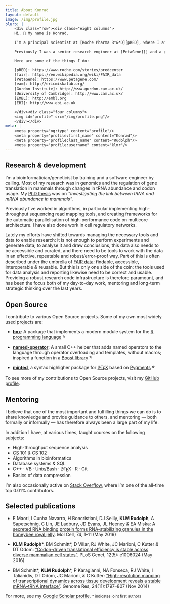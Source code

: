 ```yaml
---
title: About Konrad
layout: default
image: /img/profile.jpg
blurb: |
    <div class="row"><div class="eight columns">
    Hi. 👋 My name is Konrad.

    I’m a principal scientist at [Roche Pharma R*&*D][pRED], where I am contributing to the [FAIRification of research data][fair].

    Previously I was a senior research engineer at [PetaGene][] and a postdoctoral researcher in [Eric Miska’s group][eam] ([Gurdon Institute][]). I have a PhD from the [University of Cambridge][], supervised by John Marioni at the [European Bioinformatics Institute][EBI] (<abbr>[EMBL][]</abbr>-<abbr>EBI</abbr>).

    Here are some of the things I do:

    [pRED]: https://www.roche.com/stories/predcenter
    [fair]: https://en.wikipedia.org/wiki/FAIR_data
    [PetaGene]: https://www.petagene.com/
    [eam]: http://ericmiskalab.org/
    [Gurdon Institute]: http://www.gurdon.cam.ac.uk/
    [University of Cambridge]: http://www.cam.ac.uk/
    [EMBL]: http://embl.org
    [EBI]: http://www.ebi.ac.uk

    </div><div class="four columns">
    <img id="profile" src="/img/profile.png"/>
    </div></div>
meta: |
    <meta property="og:type" content="profile"/>
    <meta property="profile:first_name" content="Konrad"/>
    <meta property="profile:last_name" content="Rudolph"/>
    <meta property="profile:username" content="klmr"/>
---
```


## Research *&* development

I’m a bioinformatician/geneticist by training and a software engineer by calling. Most of my research was in genomics and the regulation of gene translation in mammals through changes in <abbr>tRNA</abbr> abundance and codon usage. My [PhD thesis][] was on *“Investigating the link between <abbr>tRNA</abbr> and <abbr>mRNA</abbr> abundance in mammals”*.

Previously I’ve worked in algorithms, in particular implementing high-throughput sequencing read mapping tools, and creating frameworks for the automatic parallelisation of high-performance code on multicore architecture. I have also done work in cell regulatory networks.

Lately my efforts have shifted towards managing the necessary tools and data to enable research: it is not enough to perform experiments and generate data; to analyse it and draw conclusions, this data also needs to be accessible and curated, and there need to be tools to work with the data in an effective, repeatable and robust/error-proof way. Part of this is often described under the umbrella of [FAIR data][]: **f**indable, **a**ccessible, **i**nteroperable *&* **r**eusable. But this is only one side of the coin: the tools used for data analysis and reporting likewise need to be correct and usable. Providing a robust research code infrastructure is therefore paramount, and has been the focus both of my day-to-day work, mentoring and long-term strategic thinking over the last years.

## Open Source

I contribute to various Open Source projects. Some of my own most widely used projects are:

* **[box][]**: A package that implements a modern module system for the [R programming language][R]<span class="gh-stars" data-repo="klmr/box"></span>

* **[named-operator][]**: A small C++ helper that adds named operators to the language through operator overloading and templates, without macros; inspired a function in a [Boost library][boost.hof]<span class="gh-stars" data-repo="klmr/named-operator"></span>

* **[minted][]**, a syntax highligher package for [<span style="letter-spacing: -0.3em">L</span><span style="font-size: 0.7em; letter-spacing: -0.1em; vertical-align: 0.3em">A</span><span style="letter-spacing: -0.1em">T</span><span style="letter-spacing: -0.1em; vertical-align: -0.2em;">E</span>X][LaTeX] based on [Pygments][]<span class="gh-stars" data-repo="gpoore/minted"></span>

To see more of my contributions to Open Source projects, visit my  [GitHub profile][GitHub].

## Mentoring

I believe that one of the most important and fulfilling things we can do is to share knowledge and provide guidance to others, and mentoring — both formally or informally — has therefore always been a large part of my life.

In addition I have, at various times, taught courses on the following subjects:

* High-throughput sequence analysis
* <abbr title="computer science">CS</abbr> 101 *&* <abbr>CS</abbr> 102
* Algorithms in bioinformatics
* Database systems *&* <abbr>SQL</abbr>
* C++ · <abbr>VB</abbr> · Unix/Bash · <span style="letter-spacing: -0.3em">L</span><span style="font-size: 0.7em; letter-spacing: -0.1em; vertical-align: 0.3em">A</span><span style="letter-spacing: -0.1em">T</span><span style="letter-spacing: -0.1em; vertical-align: -0.2em;">E</span>X · R · Git
* Basics of data compression

I’m also occasionally active on [Stack Overflow][], where I’m one of the all-time top 0.01% contributors.

## Selected publications

* <span class="bib authors">E Maori, I Cunha Navarro, H Boncristiani, DJ Seilly, **KLM Rudolph**, A Sapetschnig, C Lin, JE Ladbury, JD Evans, JL Heeney *&* EA Miska</span>: [<span class="bib title">A secreted RNA binding protein forms RNA-stabilizing granules in the honeybee royal jelly</span>][bib-3]. <span class="bib journal">Mol Cell</span>, <span class="bib issue">74, 1–11</span> (<span class="bib date">May 2019</span>)

* <span class="bib authors">**KLM Rudolph**\*, BM Schmitt\*, D Villar, RJ White, JC Marioni, C Kutter *&* DT Odom</span>: [<span class="bib title">“Codon-driven translational efficiency is stable across diverse mammalian cell states”</span>][bib-2]. <span class="bib journal">PLoS Genet</span>, <span class="bib issue">12(5): e1006024</span> (<span class="bib date">May 2016</span>)

* <span class="bib authors">BM Schmitt\*, **KLM Rudolph**\*, P Karagianni, NA Fonseca, RJ White, I Talianidis, DT Odom, JC Marioni, *&* C Kutter</span>: [<span class="bib title">“High-resolution mapping of transcriptional dynamics across tissue development reveals a stable <abbr>mRNA</abbr>–<abbr>tRNA</abbr> interface”</span>][bib-1]. <span class="bib journal">Genome Res</span>, <span class="bib issue">24(11):1797–807</span> (<span class="bib date">Nov 2014</span>)

For more, see my [Google Scholar profile][]. <small>\* indicates joint first authors</small>

[PhD thesis]: https://github.com/klmr/thesis
[R]: http://r-project.org
[box]: https://github.com/klmr/box
[named-operator]: https://github.com/klmr/named-operator
[boost.hof]: https://www.boost.org/doc/libs/1_78_0/libs/hof/doc/html/include/boost/hof/infix.html
[LaTeX]: https://www.latex-project.org/
[minted]: http://ctan.org/pkg/minted
[Pygments]: http://pygments.org/
[Google Scholar profile]: https://scholar.google.com/citations?user=ALuSMe8AAAAJ&hl=en
[bib-1]: https://doi.org/10.1101/gr.176784.114
[bib-2]: https://doi.org/10.1371/journal.pgen.1006024
[bib-3]: https://doi.org/10.1016/j.molcel.2019.03.010
[Stack Overflow]: https://stackoverflow.com/users/1968/konrad-rudolph
[GitHub]: https://github.com/klmr
[FAIR data]: https://en.wikipedia.org/wiki/FAIR_data

<script>
;(() => {
    const starred = document.getElementsByClassName('gh-stars')
    for (const star of starred) {
        const url = `https://api.github.com/repos/${star.dataset.repo}`
        fetch(url)
            .then(res => {
                if (res.ok) return res.json()
                return Promise.reject(new Error(`Status code ${res.status}`))
            })
            .then(out => {
                const count = Number(out.stargazers_count)
                star.innerHTML = `<span title="${count} GitHub stargazers">${count}</span>`
            })
    }
})()
</script>
<style>
.gh-stars { font-size: 0.8em; padding-left: 2px; vertical-align: top; }
.gh-stars::before { content: '☆'; }
</style>
